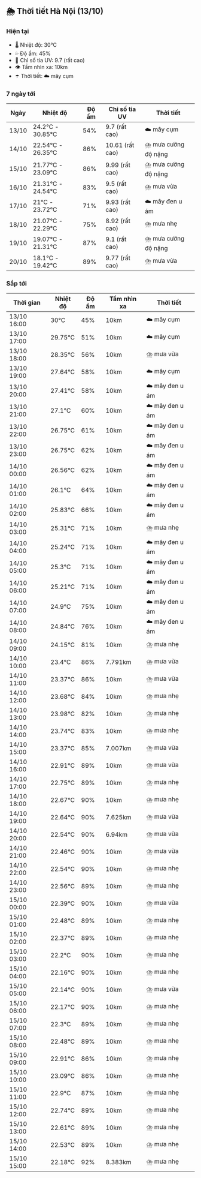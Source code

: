 ## 🌦️ Thời tiết Hà Nội (13/10)

### Hiện tại

- 🌡️ Nhiệt độ: 30℃
- 💦 Độ ẩm: 45%
- 🌟 Chỉ số tia UV: 9.7 (rất cao)
- 👁️ Tầm nhìn xa: 10km
- ☂️ Thời tiết: ☁️ mây cụm

### 7 ngày tới

| Ngày | Nhiệt độ | Độ ẩm | Chỉ số tia UV | Thời tiết |
| --- | --- | --- | --- | --- |
| 13/10 | 24.2℃ - 30.85℃ | 54% | 9.7 (rất cao) | ☁️ mây cụm |
| 14/10 | 22.54℃ - 26.35℃ | 86% | 10.61 (rất cao) | ⛈️ mưa cường độ nặng |
| 15/10 | 21.77℃ - 23.09℃ | 86% | 9.99 (rất cao) | ⛈️ mưa cường độ nặng |
| 16/10 | 21.31℃ - 24.54℃ | 83% | 9.5 (rất cao) | ⛈️ mưa vừa |
| 17/10 | 21℃ - 23.72℃ | 71% | 9.93 (rất cao) | ☁️ mây đen u ám |
| 18/10 | 21.07℃ - 22.29℃ | 75% | 8.92 (rất cao) | ⛈️ mưa nhẹ |
| 19/10 | 19.07℃ - 21.31℃ | 87% | 9.1 (rất cao) | ⛈️ mưa cường độ nặng |
| 20/10 | 18.1℃ - 19.42℃ | 89% | 9.77 (rất cao) | ⛈️ mưa vừa |

### Sắp tới

| Thời gian | Nhiệt độ | Độ ẩm | Tầm nhìn xa | Thời tiết |
| --- | --- | --- | --- | --- |
| 13/10 16:00 | 30℃ | 45% | 10km | ☁️ mây cụm |
| 13/10 17:00 | 29.75℃ | 51% | 10km | ☁️ mây cụm |
| 13/10 18:00 | 28.35℃ | 56% | 10km | ⛈️ mưa vừa |
| 13/10 19:00 | 27.64℃ | 58% | 10km | ☁️ mây cụm |
| 13/10 20:00 | 27.41℃ | 58% | 10km | ☁️ mây đen u ám |
| 13/10 21:00 | 27.1℃ | 60% | 10km | ☁️ mây đen u ám |
| 13/10 22:00 | 26.75℃ | 61% | 10km | ☁️ mây đen u ám |
| 13/10 23:00 | 26.75℃ | 62% | 10km | ☁️ mây đen u ám |
| 14/10 00:00 | 26.56℃ | 62% | 10km | ☁️ mây đen u ám |
| 14/10 01:00 | 26.1℃ | 64% | 10km | ☁️ mây đen u ám |
| 14/10 02:00 | 25.83℃ | 66% | 10km | ☁️ mây đen u ám |
| 14/10 03:00 | 25.31℃ | 71% | 10km | ⛈️ mưa nhẹ |
| 14/10 04:00 | 25.24℃ | 71% | 10km | ☁️ mây đen u ám |
| 14/10 05:00 | 25.3℃ | 71% | 10km | ☁️ mây đen u ám |
| 14/10 06:00 | 25.21℃ | 71% | 10km | ☁️ mây đen u ám |
| 14/10 07:00 | 24.9℃ | 75% | 10km | ☁️ mây đen u ám |
| 14/10 08:00 | 24.84℃ | 76% | 10km | ☁️ mây đen u ám |
| 14/10 09:00 | 24.15℃ | 81% | 10km | ⛈️ mưa nhẹ |
| 14/10 10:00 | 23.4℃ | 86% | 7.791km | ⛈️ mưa vừa |
| 14/10 11:00 | 23.37℃ | 86% | 10km | ⛈️ mưa vừa |
| 14/10 12:00 | 23.68℃ | 84% | 10km | ⛈️ mưa nhẹ |
| 14/10 13:00 | 23.98℃ | 82% | 10km | ⛈️ mưa nhẹ |
| 14/10 14:00 | 23.74℃ | 83% | 10km | ⛈️ mưa nhẹ |
| 14/10 15:00 | 23.37℃ | 85% | 7.007km | ⛈️ mưa vừa |
| 14/10 16:00 | 22.91℃ | 89% | 10km | ⛈️ mưa vừa |
| 14/10 17:00 | 22.75℃ | 89% | 10km | ⛈️ mưa nhẹ |
| 14/10 18:00 | 22.67℃ | 90% | 10km | ⛈️ mưa nhẹ |
| 14/10 19:00 | 22.64℃ | 90% | 7.625km | ⛈️ mưa vừa |
| 14/10 20:00 | 22.54℃ | 90% | 6.94km | ⛈️ mưa vừa |
| 14/10 21:00 | 22.46℃ | 90% | 10km | ⛈️ mưa vừa |
| 14/10 22:00 | 22.54℃ | 90% | 10km | ⛈️ mưa nhẹ |
| 14/10 23:00 | 22.56℃ | 89% | 10km | ⛈️ mưa nhẹ |
| 15/10 00:00 | 22.39℃ | 90% | 10km | ⛈️ mưa vừa |
| 15/10 01:00 | 22.48℃ | 89% | 10km | ⛈️ mưa nhẹ |
| 15/10 02:00 | 22.37℃ | 89% | 10km | ⛈️ mưa nhẹ |
| 15/10 03:00 | 22.2℃ | 90% | 10km | ⛈️ mưa nhẹ |
| 15/10 04:00 | 22.16℃ | 90% | 10km | ⛈️ mưa nhẹ |
| 15/10 05:00 | 22.14℃ | 90% | 10km | ⛈️ mưa vừa |
| 15/10 06:00 | 22.17℃ | 90% | 10km | ⛈️ mưa nhẹ |
| 15/10 07:00 | 22.3℃ | 89% | 10km | ⛈️ mưa nhẹ |
| 15/10 08:00 | 22.48℃ | 89% | 10km | ⛈️ mưa nhẹ |
| 15/10 09:00 | 22.91℃ | 86% | 10km | ⛈️ mưa nhẹ |
| 15/10 10:00 | 23.09℃ | 86% | 10km | ⛈️ mưa nhẹ |
| 15/10 11:00 | 22.9℃ | 87% | 10km | ⛈️ mưa nhẹ |
| 15/10 12:00 | 22.74℃ | 89% | 10km | ⛈️ mưa nhẹ |
| 15/10 13:00 | 22.61℃ | 89% | 10km | ⛈️ mưa nhẹ |
| 15/10 14:00 | 22.53℃ | 89% | 10km | ⛈️ mưa nhẹ |
| 15/10 15:00 | 22.18℃ | 92% | 8.383km | ⛈️ mưa nhẹ |
